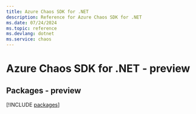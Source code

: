 ```yaml
---
title: Azure Chaos SDK for .NET
description: Reference for Azure Chaos SDK for .NET
ms.date: 07/24/2024
ms.topic: reference
ms.devlang: dotnet
ms.service: chaos
---
```

# Azure Chaos SDK for .NET - preview
## Packages - preview
[!INCLUDE [packages](chaos-index.md)]